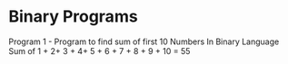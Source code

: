 # Binary Programs

Program 1 - Program to find sum of first 10 Numbers In Binary Language
Sum of 1 + 2+ 3 + 4+ 5 + 6 + 7 + 8 + 9 + 10 = 55
